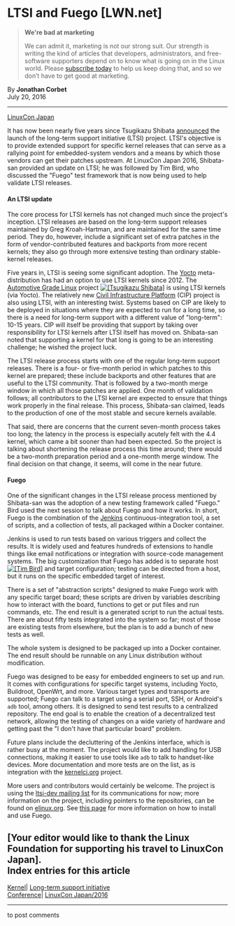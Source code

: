 # LTSI and Fuego [LWN.net]

> **We're bad at marketing**
> 
> We can admit it, marketing is not our strong suit. Our strength is writing the kind of articles that developers, administrators, and free-software supporters depend on to know what is going on in the Linux world. Please [subscribe today](/Promo/nsn-bad/subscribe) to help us keep doing that, and so we don’t have to get good at marketing. 

By **Jonathan Corbet**  
July 20, 2016 

* * *

[LinuxCon Japan](/Archives/ConferenceByYear/#2016-LinuxCon_Japan)

It has now been nearly five years since Tsugikazu Shibata [announced](/Articles/464834/) the launch of the long-term support initiative (LTSI) project. LTSI's objective is to provide extended support for specific kernel releases that can serve as a rallying point for embedded-system vendors and a means by which those vendors can get their patches upstream. At LinuxCon Japan 2016, Shibata-san provided an update on LTSI; he was followed by Tim Bird, who discussed the "Fuego" test framework that is now being used to help validate LTSI releases. 

#### An LTSI update

The core process for LTSI kernels has not changed much since the project's inception. LTSI releases are based on the long-term support releases maintained by Greg Kroah-Hartman, and are maintained for the same time period. They do, however, include a significant set of extra patches in the form of vendor-contributed features and backports from more recent kernels; they also go through more extensive testing than ordinary stable-kernel releases. 

Five years in, LTSI is seeing some significant adoption. The [Yocto](https://www.yoctoproject.org/) meta-distribution has had an option to use LTSI kernels since 2012. The [Automotive Grade Linux](https://www.automotivelinux.org/) project [![\[Tsugikazu Shibata\]](https://static.lwn.net/images/conf/2016/lcj/TsugikazuShibata-sm.jpg)](/Articles/694884/) is using LTSI kernels (via Yocto). The relatively new [Civil Infrastructure Platform](https://www.cip-project.org/) (CIP) project is also using LTSI, with an interesting twist. Systems based on CIP are likely to be deployed in situations where they are expected to run for a long time, so there is a need for long-term support with a different value of "long-term": 10-15 years. CIP will itself be providing that support by taking over responsibility for LTSI kernels after LTSI itself has moved on. Shibata-san noted that supporting a kernel for that long is going to be an interesting challenge; he wished the project luck. 

The LTSI release process starts with one of the regular long-term support releases. There is a four- or five-month period in which patches to this kernel are prepared; these include backports and other features that are useful to the LTSI community. That is followed by a two-month merge window in which all those patches are applied. One month of validation follows; all contributors to the LTSI kernel are expected to ensure that things work properly in the final release. This process, Shibata-san claimed, leads to the production of one of the most stable and secure kernels available. 

That said, there are concerns that the current seven-month process takes too long; the latency in the process is especially acutely felt with the 4.4 kernel, which came a bit sooner than had been expected. So the project is talking about shortening the release process this time around; there would be a two-month preparation period and a one-month merge window. The final decision on that change, it seems, will come in the near future. 

#### Fuego

One of the significant changes in the LTSI release process mentioned by Shibata-san was the adoption of a new testing framework called "Fuego." Bird used the next session to talk about Fuego and how it works. In short, Fuego is the combination of the [Jenkins](https://jenkins.io/) continuous-integration tool, a set of scripts, and a collection of tests, all packaged within a Docker container. 

Jenkins is used to run tests based on various triggers and collect the results. It is widely used and features hundreds of extensions to handle things like email notifications or integration with source-code management systems. The big customization that Fuego has added is to separate host [![\[Tim Bird\]](https://static.lwn.net/images/conf/2016/lcj/TimBird-sm.jpg)](/Articles/694885/) and target configuration; testing can be directed from a host, but it runs on the specific embedded target of interest. 

There is a set of "abstraction scripts" designed to make Fuego work with any specific target board; these scripts are driven by variables describing how to interact with the board, functions to get or put files and run commands, etc. The end result is a generated script to run the actual tests. There are about fifty tests integrated into the system so far; most of those are existing tests from elsewhere, but the plan is to add a bunch of new tests as well. 

The whole system is designed to be packaged up into a Docker container. The end result should be runnable on any Linux distribution without modification. 

Fuego was designed to be easy for embedded engineers to set up and run. It comes with configurations for specific target systems, including Yocto, Buildroot, OpenWrt, and more. Various target types and transports are supported; Fuego can talk to a target using a serial port, SSH, or Android's `adb` tool, among others. It is designed to send test results to a centralized repository. The end goal is to enable the creation of a decentralized test network, allowing the testing of changes on a wide variety of hardware and getting past the "I don't have that particular board" problem. 

Future plans include the decluttering of the Jenkins interface, which is rather busy at the moment. The project would like to add handling for USB connections, making it easier to use tools like `adb` to talk to handset-like devices. More documentation and more tests are on the list, as is integration with the [kernelci.org](https://kernelci.org/) project. 

More users and contributors would certainly be welcome. The project is using the [ltsi-dev mailing list](https://lists.linuxfoundation.org/mailman/listinfo/ltsi-dev) for its communications for now; more information on the project, including pointers to the repositories, can be found on [elinux.org](http://elinux.org/Fuego). See [this page](http://bird.org/fuego/FrontPage) for more information on how to install and use Fuego. 

[Your editor would like to thank the Linux Foundation for supporting his travel to LinuxCon Japan].  
Index entries for this article  
---  
[Kernel](/Kernel/Index)| [Long-term support initiative](/Kernel/Index#Long-term_support_initiative)  
[Conference](/Archives/ConferenceIndex/)| [LinuxCon Japan/2016](/Archives/ConferenceIndex/#LinuxCon_Japan-2016)  
  


* * *

to post comments 
